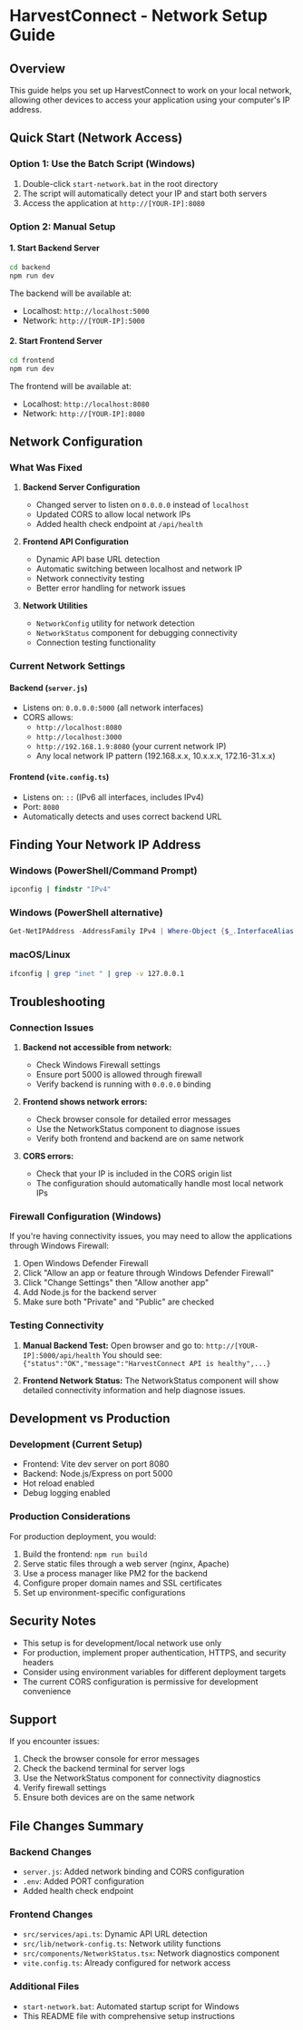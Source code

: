 # HarvestConnect - Network Setup Guide

## Overview

This guide helps you set up HarvestConnect to work on your local network, allowing other devices to access your application using your computer's IP address.

## Quick Start (Network Access)

### Option 1: Use the Batch Script (Windows)
1. Double-click `start-network.bat` in the root directory
2. The script will automatically detect your IP and start both servers
3. Access the application at `http://[YOUR-IP]:8080`

### Option 2: Manual Setup

#### 1. Start Backend Server
```bash
cd backend
npm run dev
```
The backend will be available at:
- Localhost: `http://localhost:5000`
- Network: `http://[YOUR-IP]:5000`

#### 2. Start Frontend Server
```bash
cd frontend
npm run dev
```
The frontend will be available at:
- Localhost: `http://localhost:8080`
- Network: `http://[YOUR-IP]:8080`

## Network Configuration

### What Was Fixed

1. **Backend Server Configuration**
   - Changed server to listen on `0.0.0.0` instead of `localhost`
   - Updated CORS to allow local network IPs
   - Added health check endpoint at `/api/health`

2. **Frontend API Configuration**
   - Dynamic API base URL detection
   - Automatic switching between localhost and network IP
   - Network connectivity testing
   - Better error handling for network issues

3. **Network Utilities**
   - `NetworkConfig` utility for network detection
   - `NetworkStatus` component for debugging connectivity
   - Connection testing functionality

### Current Network Settings

#### Backend (`server.js`)
- Listens on: `0.0.0.0:5000` (all network interfaces)
- CORS allows:
  - `http://localhost:8080`
  - `http://localhost:3000`
  - `http://192.168.1.9:8080` (your current network IP)
  - Any local network IP pattern (192.168.x.x, 10.x.x.x, 172.16-31.x.x)

#### Frontend (`vite.config.ts`)
- Listens on: `::` (IPv6 all interfaces, includes IPv4)
- Port: `8080`
- Automatically detects and uses correct backend URL

## Finding Your Network IP Address

### Windows (PowerShell/Command Prompt)
```cmd
ipconfig | findstr "IPv4"
```

### Windows (PowerShell alternative)
```powershell
Get-NetIPAddress -AddressFamily IPv4 | Where-Object {$_.InterfaceAlias -eq "Wi-Fi" -or $_.InterfaceAlias -eq "Ethernet"}
```

### macOS/Linux
```bash
ifconfig | grep "inet " | grep -v 127.0.0.1
```

## Troubleshooting

### Connection Issues

1. **Backend not accessible from network:**
   - Check Windows Firewall settings
   - Ensure port 5000 is allowed through firewall
   - Verify backend is running with `0.0.0.0` binding

2. **Frontend shows network errors:**
   - Check browser console for detailed error messages
   - Use the NetworkStatus component to diagnose issues
   - Verify both frontend and backend are on same network

3. **CORS errors:**
   - Check that your IP is included in the CORS origin list
   - The configuration should automatically handle most local network IPs

### Firewall Configuration (Windows)

If you're having connectivity issues, you may need to allow the applications through Windows Firewall:

1. Open Windows Defender Firewall
2. Click "Allow an app or feature through Windows Defender Firewall"
3. Click "Change Settings" then "Allow another app"
4. Add Node.js for the backend server
5. Make sure both "Private" and "Public" are checked

### Testing Connectivity

1. **Manual Backend Test:**
   Open browser and go to: `http://[YOUR-IP]:5000/api/health`
   You should see: `{"status":"OK","message":"HarvestConnect API is healthy",...}`

2. **Frontend Network Status:**
   The NetworkStatus component will show detailed connectivity information and help diagnose issues.

## Development vs Production

### Development (Current Setup)
- Frontend: Vite dev server on port 8080
- Backend: Node.js/Express on port 5000
- Hot reload enabled
- Debug logging enabled

### Production Considerations
For production deployment, you would:
1. Build the frontend: `npm run build`
2. Serve static files through a web server (nginx, Apache)
3. Use a process manager like PM2 for the backend
4. Configure proper domain names and SSL certificates
5. Set up environment-specific configurations

## Security Notes

- This setup is for development/local network use only
- For production, implement proper authentication, HTTPS, and security headers
- Consider using environment variables for different deployment targets
- The current CORS configuration is permissive for development convenience

## Support

If you encounter issues:

1. Check the browser console for error messages
2. Check the backend terminal for server logs
3. Use the NetworkStatus component for connectivity diagnostics
4. Verify firewall settings
5. Ensure both devices are on the same network

## File Changes Summary

### Backend Changes
- `server.js`: Added network binding and CORS configuration
- `.env`: Added PORT configuration
- Added health check endpoint

### Frontend Changes
- `src/services/api.ts`: Dynamic API URL detection
- `src/lib/network-config.ts`: Network utility functions
- `src/components/NetworkStatus.tsx`: Network diagnostics component
- `vite.config.ts`: Already configured for network access

### Additional Files
- `start-network.bat`: Automated startup script for Windows
- This README file with comprehensive setup instructions

